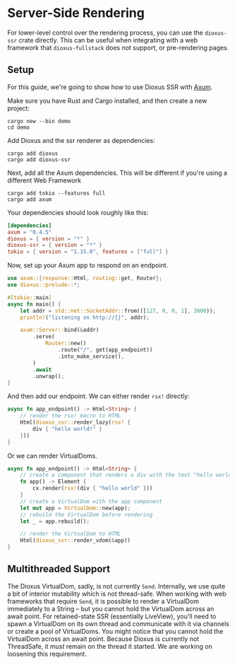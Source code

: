 # Server-Side Rendering

For lower-level control over the rendering process, you can use the `dioxus-ssr` crate directly. This can be useful when integrating with a web framework that `dioxus-fullstack` does not support, or pre-rendering pages.

## Setup

For this guide, we're going to show how to use Dioxus SSR with [Axum](https://docs.rs/axum/latest/axum/).

Make sure you have Rust and Cargo installed, and then create a new project:

```shell
cargo new --bin demo
cd demo
```

Add Dioxus and the ssr renderer as dependencies:

```shell
cargo add dioxus
cargo add dioxus-ssr
```

Next, add all the Axum dependencies. This will be different if you're using a different Web Framework

```
cargo add tokio --features full
cargo add axum
```

Your dependencies should look roughly like this:

```toml
[dependencies]
axum = "0.4.5"
dioxus = { version = "*" }
dioxus-ssr = { version = "*" }
tokio = { version = "1.15.0", features = ["full"] }
```

Now, set up your Axum app to respond on an endpoint.

```rust
use axum::{response::Html, routing::get, Router};
use dioxus::prelude::*;

#[tokio::main]
async fn main() {
	let addr = std::net::SocketAddr::from(([127, 0, 0, 1], 3000));
	println!("listening on http://{}", addr);

	axum::Server::bind(&addr)
		.serve(
			Router::new()
				.route("/", get(app_endpoint))
				.into_make_service(),
		)
		.await
		.unwrap();
}
```

And then add our endpoint. We can either render `rsx!` directly:

```rust
async fn app_endpoint() -> Html<String> {
	// render the rsx! macro to HTML
	Html(dioxus_ssr::render_lazy(rsx! {
		div { "hello world!" }
	}))
}
```

Or we can render VirtualDoms.

```rust
async fn app_endpoint() -> Html<String> {
	// create a component that renders a div with the text "hello world"
	fn app() -> Element {
		cx.render(rsx!(div { "hello world" }))
	}
	// create a VirtualDom with the app component
	let mut app = VirtualDom::new(app);
	// rebuild the VirtualDom before rendering
	let _ = app.rebuild();

	// render the VirtualDom to HTML
	Html(dioxus_ssr::render_vdom(&app))
}
```

## Multithreaded Support

The Dioxus VirtualDom, sadly, is not currently `Send`. Internally, we use quite a bit of interior mutability which is not thread-safe.
When working with web frameworks that require `Send`, it is possible to render a VirtualDom immediately to a String – but you cannot hold the VirtualDom across an await point. For retained-state SSR (essentially LiveView), you'll need to spawn a VirtualDom on its own thread and communicate with it via channels or create a pool of VirtualDoms.
You might notice that you cannot hold the VirtualDom across an await point. Because Dioxus is currently not ThreadSafe, it _must_ remain on the thread it started. We are working on loosening this requirement.
